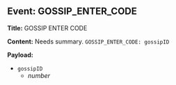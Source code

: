 ## Event: GOSSIP_ENTER_CODE

**Title:** GOSSIP ENTER CODE

**Content:**
Needs summary.
`GOSSIP_ENTER_CODE: gossipID`

**Payload:**
- `gossipID`
  - *number*